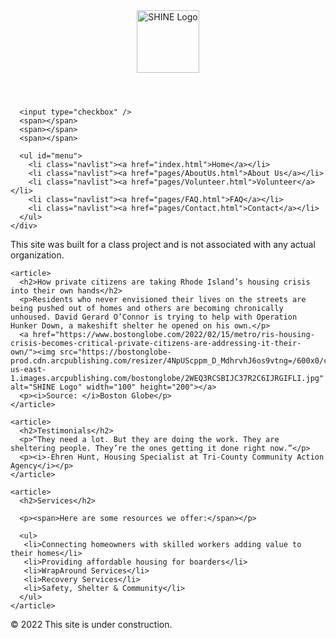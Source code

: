 <!DOCTYPE html>
<html>
<head>	
	<title>Home</title>
	<meta name="robots" content="noindex,nofollow">
	<meta charset="utf-8">
	<meta name="viewport" content="width=device-width, initial-scale=1">
	<link rel="stylesheet" href="style.css" type="text/css">
</head>

<body>

<header>
<div class="logo">
	<a href="index.html"><img src="images/shine-logo.jpg" alt="SHINE Logo" width="100" height="100"></a>
</div>
</header>
			
<nav role="navigation">
	<div id="toggle">
	  
	  <input type="checkbox" />
	  <span></span>
	  <span></span>
	  <span></span>
	  
	  <ul id="menu">
		<li class="navlist"><a href="index.html">Home</a></li>
		<li class="navlist"><a href="pages/AboutUs.html">About Us</a></li>
	    <li class="navlist"><a href="pages/Volunteer.html">Volunteer</a></li>
		<li class="navlist"><a href="pages/FAQ.html">FAQ</a></li>
		<li class="navlist"><a href="pages/Contact.html">Contact</a></li>
	  </ul>
	</div>
</nav>


<article><p class="disclaimer">This site was built for a class project and is not associated with any actual organization.</p></article>


 <main class="grid-container">

	<article> 
	  <h2>How private citizens are taking Rhode Island’s housing crisis into their own hands</h2>
	  <p>Residents who never envisioned their lives on the streets are being pushed out of homes and others are becoming chronically unhoused. David Gerard O’Connor is trying to help with Operation Hunker Down, a makeshift shelter he opened on his own.</p>
	  <a href="https://www.bostonglobe.com/2022/02/15/metro/ris-housing-crisis-becomes-critical-private-citizens-are-addressing-it-their-own/"><img src="https://bostonglobe-prod.cdn.arcpublishing.com/resizer/4NpUScppm_D_MdhrvhJ6os9vtng=/600x0/cloudfront-us-east-1.images.arcpublishing.com/bostonglobe/2WEQ3RCSBIJC37R2C6IJRGIFLI.jpg" alt="SHINE Logo" width="100" height="200"></a>
	  <p><i>Source: </i>Boston Globe</p>	
	</article>
	
	<article>
	  <h2>Testimonials</h2>
	  <p>“They need a lot. But they are doing the work. They are sheltering people. They’re the ones getting it done right now.”</p> 
	  <p><i>-Ehren Hunt, Housing Specialist at Tri-County Community Action Agency</i></p>
	</article>
	
	<article>
      <h2>Services</h2>
	
	  <p><span>Here are some resources we offer:</span></p>
	
	  <ul>
	   <li>Connecting homeowners with skilled workers adding value to their homes</li>
	   <li>Providing affordable housing for boarders</li>	
	   <li>WrapAround Services</li>
	   <li>Recovery Services</li>
	   <li>Safety, Shelter & Community</li>
	  </ul>
	</article>
	
 </main>

   <footer>
	<p>
		&copy 2022 This site is under construction. 
	</p>		
   </footer>
		
  </body>
		
</html>
